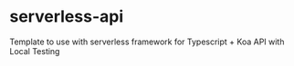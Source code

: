 # serverless-api
Template to use with serverless framework for Typescript + Koa API with Local Testing
